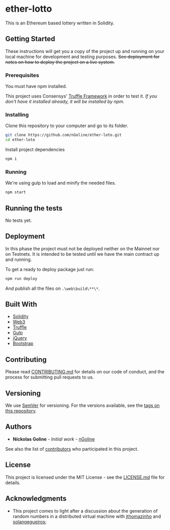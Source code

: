 # ether-lotto

This is an Ethereum based lottery written in Solidity.

## Getting Started

These instructions will get you a copy of the project up and running on your local machine for development and testing purposes. ~~See deployment for notes on how to deploy the project on a live system.~~

### Prerequisites

You must have npm installed.

This project uses Consensys' [Truffle Framework](http://truffleframework.com) in order to test it. _If you don't have it installed already, it will be installed by npm._

### Installing

Clone this repository to your computer and go to its folder.

```bash
git clone https://github.com/nGoline/ether-loto.git
cd ether-loto
```

Install project dependencies

```bash
npm i
```

### Running

We're using gulp to load and minify the needed files.

```bash
npm start
```

## Running the tests

No tests yet.

## Deployment

In this phase the project must not be deployed neither on the Mainnet nor on Testnets. It is intended to be tested until we have the main contract up and running.

To get a ready to deploy package just run:

```bash
npm run deploy
```

And publish all the files on ```.\web\build\**\*```.

## Built With

* [Solidity](https://github.com/ethereum/solidity)
* [Web3](https://github.com/ethereum/web3.js)
* [Truffle](https://truffleframework.com)
* [Gulp](https://gulpjs.com)
* [jQuery](https://jquery.com/)
* [Bootstrap](https://getbootstrap.com/)

## Contributing

Please read [CONTRIBUTING.md](https://github.com/ngoline/ether-lotto/CONTRIBUTING.md) for details on our code of conduct, and the process for submitting pull requests to us.

## Versioning

We use [SemVer](http://semver.org/) for versioning. For the versions available, see the [tags on this repository](https://github.com/ngoline/ether-lotto/tags).

## Authors

* **Níckolas Goline** - *Initial work* - [nGoline](https://github.com/ngoline)

See also the list of [contributors](https://github.com/ngoline/ether-lotto/contributors) who participated in this project.

## License

This project is licensed under the MIT License - see the [LICENSE.md](LICENSE.md) file for details.

## Acknowledgments

* This project comes to light after a discussion about the generation of random numbers in a distributed virtual machine with [jthomazinho](https://github.com/jthomazinho) and [solangegueiros](https://github.com/solangegueiros);